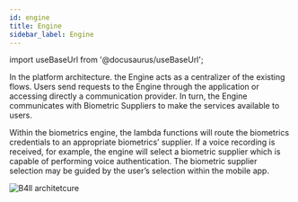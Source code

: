 ```yaml
---
id: engine
title: Engine
sidebar_label: Engine
---
```


import useBaseUrl from '@docusaurus/useBaseUrl';

In the platform architecture. the Engine acts as a centralizer of the existing
flows. Users send requests to the Engine through the application or accessing
directly a communication provider. In turn, the Engine communicates with
Biometric Suppliers to make the services available to users.

Within the biometrics engine, the lambda functions will route the biometrics
credentials to an appropriate biometrics’ supplier. If a voice recording is
received, for example, the engine will select a biometric supplier which is
capable of performing voice authentication. The biometric supplier selection may
be guided by the user’s selection within the mobile app.

<div style={{textAlign: 'center'}}>
<img alt="B4ll architetcure" src={useBaseUrl('img/engine.svg')}/>
</div>

